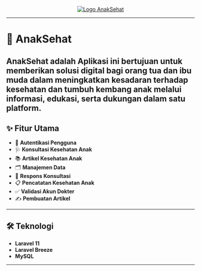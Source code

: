 <p align="center">
  <a href="https://github.com/Ryandra-TI01/RPL-WEB" target="_blank">
    <img src="https://github.com/RPL-WEB/Aplikasi-HealthTrack/blob/main/public/admin/assets/img/logo-rpl.jpeg?raw=true" alt="Logo AnakSehat">
  </a>
</p>


---

# 👶 AnakSehat

**AnakSehat** adalah Aplikasi ini bertujuan untuk memberikan solusi digital bagi orang tua dan ibu muda dalam meningkatkan kesadaran terhadap kesehatan dan tumbuh kembang anak melalui informasi, edukasi, serta dukungan dalam satu platform.
---

## ✨ Fitur Utama

- 🔐 **Autentikasi Pengguna**
- 🩺 **Konsultasi Kesehatan Anak**
- 📚 **Artikel Kesehatan Anak**
- 🗂️ **Manajemen Data**
- 💬 **Respons Konsultasi**
- 📋 **Pencatatan Kesehatan Anak**
- ✅ **Validasi Akun Dokter**
- ✍️ **Pembuatan Artikel**

---

## 🛠️ Teknologi

- **Laravel 11**
- **Laravel Breeze**
- **MySQL**

---

## 🚀 Instalasi

```bash
git clone https://github.com/username/RPL-WEB.git
cd RPL-WEB

composer install
cp .env.example .env
php artisan key:generate

# Sesuaikan koneksi database di file .env
php artisan migrate --seed

composer run dev
